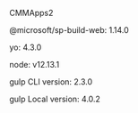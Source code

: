 CMMApps2

@microsoft/sp-build-web:  1.14.0

yo:                       4.3.0

node:                     v12.13.1

gulp CLI version:         2.3.0

gulp Local version:       4.0.2
